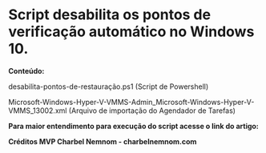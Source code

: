 # Script desabilita os pontos de verificação automático no Windows 10.

**Conteúdo:**

desabilita-pontos-de-restauração.ps1 (Script de Powershell)

Microsoft-Windows-Hyper-V-VMMS-Admin_Microsoft-Windows-Hyper-V-VMMS_13002.xml (Arquivo de importação do Agendador de Tarefas)

**Para maior entendimento para execução do script acesse o link do artigo:**

**Créditos MVP Charbel Nemnom - charbelnemnom.com**
